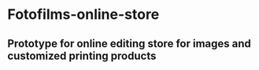# Fotofilms-online-store

##  Prototype for online editing store for images and customized printing products 
